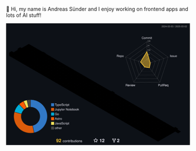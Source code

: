 👋 Hi, my name is Andreas Sünder and I enjoy working on frontend apps and lots of AI stuff!

![Contribution chart](profile-3d-contrib/profile-night-rainbow.svg)
